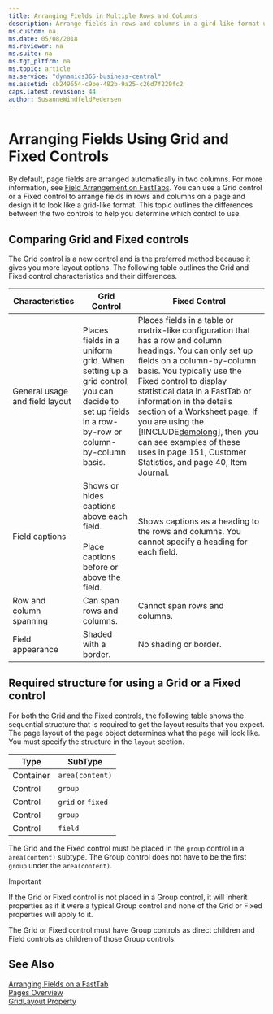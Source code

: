 ```yaml
---
title: Arranging Fields in Multiple Rows and Columns
description: Arrange fields in rows and columns in a gird-like format using the Grid and Fixed controls.
ms.custom: na
ms.date: 05/08/2018
ms.reviewer: na
ms.suite: na
ms.tgt_pltfrm: na
ms.topic: article
ms.service: "dynamics365-business-central"
ms.assetid: cb249654-c9be-482b-9a25-c26d7f229fc2
caps.latest.revision: 44
author: SusanneWindfeldPedersen
---
```

# Arranging Fields Using Grid and Fixed Controls
By default, page fields are arranged automatically in two columns. For more information, see [Field Arrangement on FastTabs](devenv-arranging-fields-on-fasttab.md). You can use a Grid control or a Fixed control to arrange fields in rows and columns on a page and design it to look like a grid-like format. This topic outlines the differences between the two controls to help you determine which control to use.  
  
## Comparing Grid and Fixed controls  
 The Grid control is a new control and is the preferred method because it gives you more layout options. The following table outlines the Grid and Fixed control characteristics and their differences.  
  
|Characteristics|Grid Control|Fixed Control|  
|---------------------|----------------|-----------------|  
|General usage and field layout|Places fields in a uniform grid. When setting up a grid control, you can decide to set up fields in a row-by-row or column-by-column basis.|Places fields in a table or matrix-like configuration that has a row and column headings. You can only set up fields on a column-by-column basis. You typically use the Fixed control to display statistical data in a FastTab or information in the details section of a Worksheet page. If you are using the [!INCLUDE[demolong](includes/demolong_md.md)], then you can see examples of these uses in page 151, Customer Statistics, and page 40, Item Journal.|  
|Field captions|Shows or hides captions above each field.<br /><br /> Place captions before or above the field.|Shows captions as a heading to the rows and columns. You cannot specify a heading for each field.|  
|Row and column spanning|Can span rows and columns.|Cannot span rows and columns.|  
|Field appearance|Shaded with a border.|No shading or border.|  
  
## Required structure for using a Grid or a Fixed control
For both the Grid and the Fixed controls, the following table shows the sequential structure that is required to get the layout results that you expect. The page layout of the page object determines what the page will look like. You must specify the structure in the `layout` section.  

|Type| SubType |
|----|---------|
|Container|`area(content)`|
|Control    |`group`      |
|Control    |`grid` or `fixed`|
|Control    |`group`     |
|Control  |`field`     |

The Grid and the Fixed control must be placed in the `group` control in a `area(content)` subtype. The Group control does not have to be the first `group` under the `area(content)`.  
  
> [!IMPORTANT]  
>  If the Grid or Fixed control is not placed in a Group control, it will inherit properties as if it were a typical Group control and none of the Grid or Fixed properties will apply to it.  
  
The Grid or Fixed control must have Group controls as direct children and Field controls as children of those Group controls.  


<!--  
For more information about grid control, see [Grid Control].
For more information about fixed control, see [Fixed Control]. 
-->

## See Also   
[Arranging Fields on a FastTab](devenv-arranging-fields-on-fasttab.md)  
[Pages Overview](devenv-pages-overview.md)  
[GridLayout Property](properties/devenv-gridlayout-property.md)  

